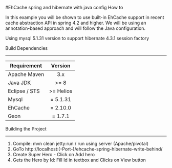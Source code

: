 #EhCache spring and hibernate with java config How to

In this example you will be shown to use built-in EhCache support in recent cache abstraction API in spring 4.2 and higher. We will be using an annotation-based approach and will follow the Java configuration.

Using mysql 5.1.31 version to support hibernate 4.3.1 session factory

Build Dependencies
___________________

| Requirement 	    | Version     |
|------------------|:----------: |
| Apache Maven     | 3.x         |
| Java JDK 	       | >= 8        |
| Eclipse / STS    | >= Helios   |
| Mysql 	          | = 5.1.31    |
| EhCache 	       | = 2.10.0    |
| Gson 	          | = 1.7.1     |

Building the Project
_____________________

   1. Compile: mvn clean jetty:run / run using server (Apache/pivotal)
   2. GoTo http://localhost:(-Port-)/ehcache-spring-hibernate-write-behind/
   3. Create Super Hero - Click on Add hero
   4. Gets the Hero by Id: Fill Id in textbox and Clicks on View button
